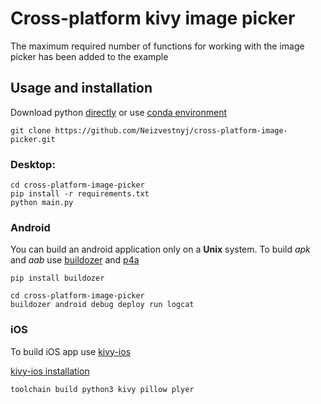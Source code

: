 # Cross-platform kivy image picker

The maximum required number of functions for working with the image picker has been added to the example

## Usage and installation
Download python [directly](https://www.python.org/downloads/) or use [conda environment](https://www.anaconda.com/products/distribution)

```shell
git clone https://github.com/Neizvestnyj/cross-platform-image-picker.git
```

### Desktop:
```shell
cd cross-platform-image-picker
pip install -r requirements.txt
python main.py
```

### Android
You can build an android application only on a **Unix** system.
To build *apk* and *aab* use [buildozer](https://github.com/kivy/buildozer) and [p4a](https://github.com/kivy/python-for-android)

```shell
pip install buildozer
```

```shell
cd cross-platform-image-picker
buildozer android debug deploy run logcat
```

### iOS
To build iOS app use [kivy-ios](https://github.com/kivy/kivy-ios)

[kivy-ios installation](https://github.com/kivy/kivy-ios#installation--requirements)

```shell
toolchain build python3 kivy pillow plyer
```
